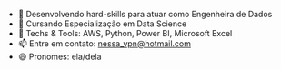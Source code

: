 - 🔭 Desenvolvendo hard-skills para atuar como Engenheira de Dados
- 🌱 Cursando Especialização em Data Science
- 👯 Techs & Tools: AWS, Python, Power BI, Microsoft Excel
- 📫 Entre em contato: nessa_vpn@hotmail.com
- 😄 Pronomes: ela/dela
